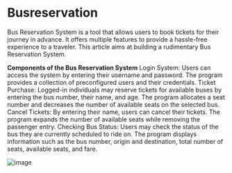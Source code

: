 # Busreservation
Bus Reservation System is a tool that allows users to book tickets for their journey in advance. It offers multiple features to provide a hassle-free experience to a traveler. This article aims at building a rudimentary Bus Reservation System.

**Components of the Bus Reservation System**
Login System: Users can access the system by entering their username and password. The program provides a collection of preconfigured users and their credentials.
Ticket Purchase: Logged-in individuals may reserve tickets for available buses by entering the bus number, their name, and age. The program allocates a seat number and decreases the number of available seats on the selected bus.
Cancel Tickets: By entering their name, users can cancel their tickets. The program expands the number of available seats while removing the passenger entry.
Checking Bus Status: Users may check the status of the bus they are currently scheduled to ride on. The program displays information such as the bus number, origin and destination, total number of seats, available seats, and fare.

![image](https://github.com/user-attachments/assets/22bb5d8a-2a76-4203-b297-bf7151933a73)
